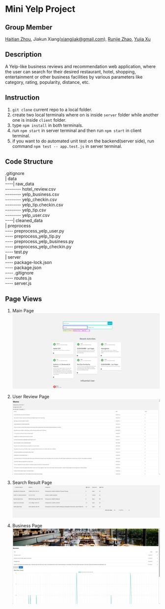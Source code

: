 # Mini Yelp Project

## Group Member
[Haitian Zhou](https://www.linkedin.com/in/haitian-zhou/), Jiakun Xiang(xiangjiak@gmail.com), [Runjie Zhao](https://www.linkedin.com/in/runjie-zhao-sde), [Yujia Xu](https://www.linkedin.com/in/ivy-yujia-xu-01b8a2138/)

## Description
A Yelp-like business reviews and recommendation web application, where the user can search for their desired restaurant, hotel, shopping, entertainment or other business facilities by various parameters like category, rating, popularity, distance, etc.

## Instruction
1. ```git clone``` current repo to a local folder.
2. create two local terminals where on is inside ```server``` folder while another one is inside ```client``` folder.
3. type ```npm install``` in both terminals.
4. run ```npm start``` in server terminal and then run ```npm start``` in client terminal.
5. if you want to do automated unit test on the backend(server side), run command ```npm test -- app.test.js``` in server terminal.

## Code Structure
.gitignore <br />
| data <br />
----| raw_data <br />
-------- hotel_review.csv<br />
-------- yelp_business.csv<br />
-------- yelp_checkin.csv<br />
-------- yelp_tip.checkin.csv<br />
-------- yelp_tip.csv<br />
-------- yelp_user.csv<br />
----| cleaned_data<br />
| preprocess<br />
---- preprocess_yelp_user.py<br />
---- preprocess_yelp_tip.py<br />
---- preprocess_yelp_business.py<br />
---- preprocess_yelp_checkin.py<br />
---- test.py<br />
| server<br />
---- package-lock.json<br />
---- package.json<br />
---- .gitignore<br />
---- routes.js<br />
---- server.js<br />

## Page Views

1. Main Page
![alt text](./searchpage.png)<br />

2. User Review Page
![alt text](./userreviewpage.png)<br />

3. Search Result Page
![alt text](./searchresultpage.png)<br />

4. Business Page
![alt text](./businesspage.png)<br />